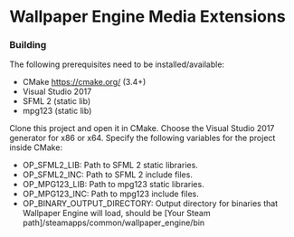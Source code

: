 # Wallpaper Engine Media Extensions

### Building

The following prerequisites need to be installed/available:

* CMake https://cmake.org/ (3.4+)
* Visual Studio 2017
* SFML 2 (static lib)
* mpg123 (static lib)


Clone this project and open it in CMake. Choose the Visual Studio 2017 generator for x86 or x64. Specify the following variables for the project inside CMake:

* OP_SFML2_LIB: Path to SFML 2 static libraries.
* OP_SFML2_INC: Path to SFML 2 include files.
* OP_MPG123_LIB: Path to mpg123 static libraries.
* OP_MPG123_INC: Path to mpg123 include files.
* OP_BINARY_OUTPUT_DIRECTORY: Output directory for binaries that Wallpaper Engine will load, should be [Your Steam path]/steamapps/common/wallpaper_engine/bin


